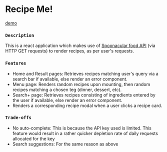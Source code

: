 # Recipe Me!
[demo](https://sellofotoyi-recipe-me.netlify.app)

### `Description`
This is a react application which makes use of [Spoonacular food API](https://spoonacular.com/food-api/) (via HTTP GET requests) to render recipes, as per user's requests.

### `Features`
- Home and Result pages: Retrieves recipes matching user's query via a search bar if available, else render an error component.
- Menu page: Renders random recipes upon mounting, then random recipes matching a chosen teg (dinner, dessert, etc).
- Search+ page: Retrieves recipes consisting of ingredients entered by the user if available, else render an error component.
- Renders a corresponding recipe modal when a user clicks a recipe card.

### `Trade-offs`
- No auto-complete: This is because the API key used is limited. This feature would result in a rather quicker depletion rate of daily requests allocated for the key
- Search suggestions: For the same reason as above 
